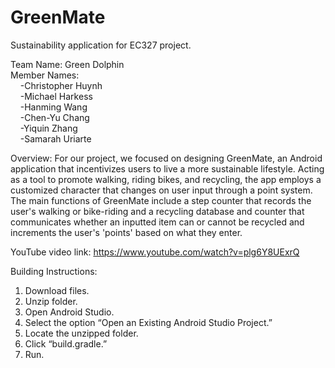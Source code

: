 # GreenMate
Sustainability application for EC327 project.

Team Name: Green Dolphin\
Member Names:\
&nbsp; &nbsp; -Christopher Huynh\
&nbsp; &nbsp; -Michael Harkess\
&nbsp; &nbsp; -Hanming Wang\
&nbsp; &nbsp; -Chen-Yu Chang\
&nbsp; &nbsp; -Yiquin Zhang\
&nbsp; &nbsp; -Samarah Uriarte

Overview: For our project, we focused on designing GreenMate, an Android application that incentivizes users to live a more sustainable lifestyle. Acting as a tool to promote walking, riding bikes, and recycling, the app employs a customized character that changes on user input through a point system. The main functions of GreenMate include a step counter that records the user's walking or bike-riding and a recycling database and counter that communicates whether an inputted item can or cannot be recycled and increments the user's 'points' based on what they enter.

YouTube video link: https://www.youtube.com/watch?v=plg6Y8UExrQ

Building Instructions:
  1. Download files.
  2. Unzip folder.
  3. Open Android Studio.
  4. Select the option “Open an Existing Android Studio Project.”
  5. Locate the unzipped folder.
  6. Click “build.gradle.”
  7. Run.
